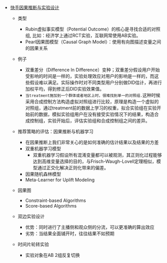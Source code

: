 

- [快手因果推断与实验设计](https://mp.weixin.qq.com/s/svVl1eiVUH6rOYG3p2YiGg)
  - 类型
    - Rubin虚拟事实模型（Potential Outcome）的核心是寻找合适的对照组, 比如：经济学上通过RCT实验，互联网常使用AB实验。
    - Pearl因果图模型（Causal Graph Model）：使用有向图描述变量之间的因果关系
  - 例子
    - 双重差分（Difference In Difference）变种；双重差分假设用户开始受影响的时间是一样的，实验处理效应对用户的影响是一样的，而这些假设难以满足。实际操作时对不同类型用户分别做DID估计，再进行加权平均，得到修正后DID实验效果值。
    - `当treatment施加到一个群体或者地区上时，很难找到单一的对照组.`这种时候采用合成控制方法构造虚拟对照组进行比较，原理是构造一个虚拟的对照组，通过treatment前的数据上学习的权重，拟合实验组在实验开始前的数据，模拟实验组用户在没有接受实验情况下的结果，构造合成控制组，实验开始后，评估实验组和合成控制组之间的差异。
  - 推荐策略的评估：因果推断与机器学习
    - 在因果推断上我们非常关心的是如何准确的估计结果以及结果的方差
    - 双重机器学习模型
        - 双重机器学习假设所有混淆变量都可以被观测，其正则化过程能够达到高维变量选择的目的，与Frisch-Waugh-Lovell定理相似，模型通过正交化解决正则化带来的偏差。
    - 因果随机森林模型
    - Meta-Learner for Uplift Modeling
  - 因果图
    - Constraint-based Algorithms
    - Score-based Algorithms

  - 双边实验设计
    - 优势：同时进行了主播侧和观众侧的分流，可以更准确的算出效应
    - 劣势：当结果全面铺开时，往往结果不如预期
  - 时间片轮转实验
    - 实验对象在AB 2组反复切换